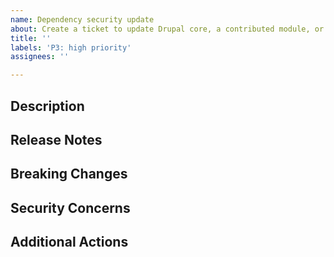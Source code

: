 ```yaml
---
name: Dependency security update
about: Create a ticket to update Drupal core, a contributed module, or another dependency.
title: ''
labels: 'P3: high priority'
assignees: ''

---
```

<!-- Please apply all relevant labels including those to specify which sites are affected. -->

## Description
<!-- Provide documentation for the release that we should be updating to. -->
<!-- [Releases for Drupal core](https://www.drupal.org/project/drupal/releases) -->

## Release Notes
<!-- Link to release notes for the new version. -->

## Breaking Changes
<!-- Denote any breaking changes from the release notes. -->

## Security Concerns
<!-- Denote any security concerns or additional security steps. -->

## Additional Actions
<!-- Denote additional actions that need to be taken our tested with this release. -->
